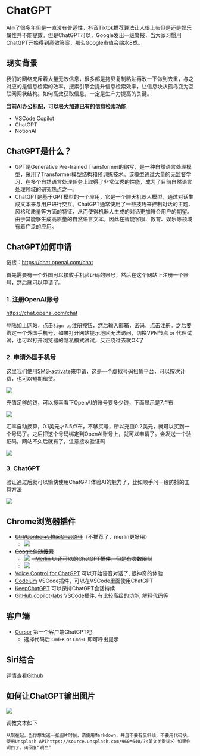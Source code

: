 # ChatGPT
AI🔥了很多年但是一直没有普适性，抖音Tiktok推荐算法让人很上头但是还是娱乐属性并不能提效。但是ChatGPT可以，Google发出一级警报，当大家习惯用ChatGPT开始得到高效答案，那么Google市值会缩水8成。

## 现实背景
我们的网络充斥着大量无效信息，很多都是拷贝复制粘贴再改一下做到去重，与之对应的是信息检索的效率，搜素引擎会提升信息检索效率，让信息块从孤岛变为互联网网状结构。如何高效获取信息，一定是生产力提高的关键。

**当前AI办公标配，可以极大加速已有的信息检索功能**

- VSCode Copilot
- ChatGPT
- NotionAI

## ChatGPT是什么？

- GPT是Generative Pre-trained Transformer的缩写，是一种自然语言处理模型，采用了Transformer模型结构和预训练技术。该模型通过大量的无监督学习，在多个自然语言处理任务上取得了非常优秀的性能，成为了目前自然语言处理领域的研究热点之一。
- ChatGPT是基于GPT模型的一个应用，它是一个聊天机器人模型，通过对话生成文本来与用户进行交互。ChatGPT通常使用了一些技巧来控制对话的主题、风格和质量等方面的特征，从而使得机器人生成的对话更加符合用户的期望。由于其能够生成高质量的自然语言文本，因此在智能客服、教育、娱乐等领域有着广泛的应用。

## ChatGPT如何申请

链接：https://chat.openai.com/chat

首先需要有一个外国可以接收手机验证码的账号，然后在这个网站上注册一个账号，然后就可以申请了。

### 1. 注册OpenAI账号

https://chat.openai.com/chat

登陆如上网站，点击`Sign up`注册按钮，然后输入邮箱，密码，点击注册。之后要绑定一个外国手机号，如果打开网站提示地区无法访问，切换VPN节点 or 代理试试，也可以打开浏览器的隐私模式试试，反正绕过去就OK了

### 2. 申请外国手机号
这里我们使用[SMS-activate](https://sms-activate.org/cn/getNumber)来申请，这是一个虚拟号码租赁平台，可以按次计费，也可以短期租赁。

![](../images/ppl/tjxzwo.png)

充值足够的钱，可以搜索看下OpenAI的账号要多少钱，下面显示是7卢布

![](../images/ppl/PLYPlM.png)


汇率自动换算，0.1美元才6.5卢布，不够买号，所以充值0.2美元，就可以买到一个号码了。之后把这个号码绑定到OpenAI账号上，就可以申请了。会发送一个验证码，网站不久后就有了，注意接收验证码

![](../images/ppl/efL9cS.png)


### 3. ChatGPT

验证通过后就可以愉快使用ChatGPT体验AI的魅力了，比如顺手问一段防抖的工具方法

![](../images/ppl/8XolYa.png)

## Chrome浏览器插件
- ~~[Ctrl/Control+\ 拉起ChatGPT](https://github.com/iOliverNguyen/chatgpt-extension)~~（不推荐了，merlin更好用）
  - ![](../images/ppl/vbVabu.png)
- ~~[Google伴随搜索](https://github.com/iOliverNguyen/chatgpt-extension)~~
  - ![](../images/ppl/TPXJs4.png)
~~- [Merlin](https://chrome.google.com/webstore/detail/merlin-openai-chatgpt-pow/camppjleccjaphfdbohjdohecfnoikec?hl=zh-CN) UI还可以的ChatGPT插件，但是有次数限制~~
  - ![](../images/ppl/i5QHyw.png)
- [Voice Control for ChatGPT](https://chrome.google.com/webstore/detail/voice-control-for-chatgpt/eollffkcakegifhacjnlnegohfdlidhn) 可以开始语音对话了, 很神奇的体验
- [Codeium](https://marketplace.visualstudio.com/items?itemName=Codeium.codeium) VSCode插件，可以在VSCode里面使用ChatGPT
- [KeepChatGPT](https://github.com/xcanwin/KeepChatGPT/) 可以保持ChatGPT会话持续
- [GitHub.copilot-labs](https://marketplace.visualstudio.com/items?itemName=GitHub.copilot-labs) VSCode插件, 有比较高级的功能, 解释代码等

## 客户端
- [Cursor](https://www.cursor.so/) 第一个客户端ChatGPT吧
  - 选择代码后 `Cmd+K` or `Cmd+L` 即可呼出提示

## Siri结合
详情查看[Github](https://github.com/Yue-Yang/ChatGPT-Siri/blob/main/README-zh_CN.md)

## 如何让ChatGPT输出图片
![](../images/ppl/q8cjNz.png)

调教文本如下
```
从现在起，当你想发送一张图片时候，请使用Markdown，并且不要有反斜线，不要用代码块。使用Unsplash APIhttps://source.unsplash.com/960*640/?<英文关键词>）如果你明白了，请回复“明白”
```